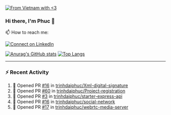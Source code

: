 [![From Vietnam with <3](https://raw.githubusercontent.com/webuild-community/badge/master/svg/love.svg)](https://webuild.community)

### Hi there, I'm Phuc 👋

📫 How to reach me:

[![Connect on LinkedIn](https://img.shields.io/badge/--linkedin?label=LinkedIn&logo=LinkedIn&style=social)](https://www.linkedin.com/in/trinh-dai-phuc/)


[![Anurag's GitHub stats](https://phuc-github-readme-stats.vercel.app/api?username=trinhdaiphuc&count_private=true&show_icons=true&theme=synthwave)](https://github.com/anuraghazra/github-readme-stats)
[![Top Langs](https://phuc-github-readme-stats.vercel.app/api/top-langs/?username=trinhdaiphuc&theme=synthwave&show_icons=true&layout=compact&langs_count=8&hide=html,css,scss,less,handlebars,ejs)](https://github.com/anuraghazra/github-readme-stats)


---

### :zap: Recent Activity

<!--START_SECTION:activity-->
1. 💪 Opened PR [#16](https://github.com/trinhdaiphuc/Xml-digital-signature/pull/16) in [trinhdaiphuc/Xml-digital-signature](https://github.com/trinhdaiphuc/Xml-digital-signature)
2. 💪 Opened PR [#60](https://github.com/trinhdaiphuc/Project-registration/pull/60) in [trinhdaiphuc/Project-registration](https://github.com/trinhdaiphuc/Project-registration)
3. 💪 Opened PR [#3](https://github.com/trinhdaiphuc/starter-express-api/pull/3) in [trinhdaiphuc/starter-express-api](https://github.com/trinhdaiphuc/starter-express-api)
4. 💪 Opened PR [#16](https://github.com/trinhdaiphuc/social-network/pull/16) in [trinhdaiphuc/social-network](https://github.com/trinhdaiphuc/social-network)
5. 💪 Opened PR [#17](https://github.com/trinhdaiphuc/webrtc-media-server/pull/17) in [trinhdaiphuc/webrtc-media-server](https://github.com/trinhdaiphuc/webrtc-media-server)
<!--END_SECTION:activity-->
